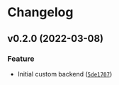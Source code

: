 # Changelog

<!--next-version-placeholder-->

## v0.2.0 (2022-03-08)
### Feature
* Initial custom backend ([`5de1707`](https://github.com/shawwn/jax-backend/commit/5de170732a732b043cf582a7e88040f0f2cde7c0))
